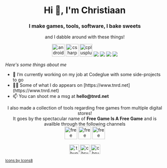 <h1 align="center">Hi 👋, I'm Christiaan</h1>
<h3 align="center">I make games, tools, software, I bake sweets</h3>
<p align="center">and I dabble around with these things!</p>
<p align="center">
	<img src="https://img.icons8.com/ios/50/000000/android-os.png" alt="android" width="40" height="40"/>
	<img src="https://img.icons8.com/ios/50/000000/c-sharp-logo.png" alt="csharp" width="40" height="40"/>
	<img src="https://img.icons8.com/ios/50/000000/c-plus-plus-logo.png" alt="cplusplus" width="40" height="40" />
	<img src="https://img.icons8.com/ios/50/000000/docker.png"/>
	<img src="https://img.icons8.com/ios/50/000000/git.png"/>
	<img src="https://img.icons8.com/ios/50/000000/kotlin.png"/>
	<img src="https://img.icons8.com/ios/50/000000/unity.png"/>
</p>

<p>
	<i>Here's some things about me</i>
	<ul>
		<li>🔭 I’m currently working on my job at Codeglue with some side-projects to go</li>
		<li>👨‍💻 Some of what I do appears on [https://www.tnrd.net](https://www.tnrd.net)</li>
		<li>📫 You can shoot me a msg at <b>hello@tnrd.net</b></li>
	</ul>
</p>

<p align="center">
	I also made a collection of tools regarding free games from multiple digital stores!
	<br>
	It goes by the spectacular name of <b>Free Game Is A Free Game</b> and is availble through the following channels
	<br>
	<a href="https://freegameisafreegame.com"><img src="https://img.icons8.com/ios/50/000000/internet-explorer.png" alt="free game is a free game website" width="40" height="40"/></a>
	<a href="https://discord.gg/d5yhkn7"><img src="https://img.icons8.com/ios/50/000000/discord-logo.png" alt="free game is a free game discord server" width="40" height="40"/></a>
	<a href="https://twitter.com/fgiafg"><img src="https://img.icons8.com/ios/50/000000/twitter.png" alt="free game is a free game twitter" width="40" height="40"/></a>
</p>

<!-- <p align="center">
	<img align="center" src="https://github-readme-stats.vercel.app/api?username=thundernerd&show_icons=true" alt="thundernerd" />
</p> -->

<p align="center">
	<a href="https://instagram.com/thundernerd" target="blank">
		<img align="center" src="https://img.icons8.com/ios/50/000000/instagram-new.png" alt="thundernerd" height="30" width="30" />
	</a>
	<a href="https://linkedin.com/in/chrusb" target="blank">
		<img align="center" src="https://img.icons8.com/ios/50/000000/linkedin.png" alt="chrusb" height="30" width="30" />
	</a>
	<a href="https://twitter.com/chrusb" target="blank">
		<img align="center" src="https://img.icons8.com/ios/50/000000/twitter.png" alt="chrusb" height="30" width="30" />
	</a>
</p>

<sub><a href="https://icons8.com/icon/22981/app-store">Icons by Icons8</a></sub>
